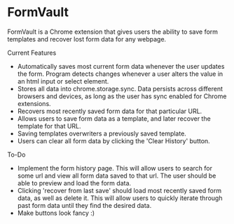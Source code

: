 # FormVault
FormVault is a Chrome extension that gives users the ability to save form templates and recover lost
form data for any webpage.

Current Features
  * Automatically saves most current form data whenever the user updates the form. Program detects changes whenever a user alters the value in an html input or select element.
  * Stores all data into chrome.storage.sync. Data persists across different browsers and devices,
  as long as the user has sync enabled for Chrome extensions. 
  * Recovers most recently saved form data for that particular URL. 
  * Allows users to save form data as a template, and later recover the template for that URL.
  * Saving templates overwriters a previously saved template. 
  * Users can clear all form data by clicking the 'Clear History' button. 

To-Do
* Implement the form history page. This will allow users to search for some url and view all form data saved to that url. The user should be able to preview and load the form data.
* Clicking 'recover from last save' should load most recently saved form data, as well as delete it. This will allow users to quickly iterate through past form data until they find the desired data.
* Make buttons look fancy :)
